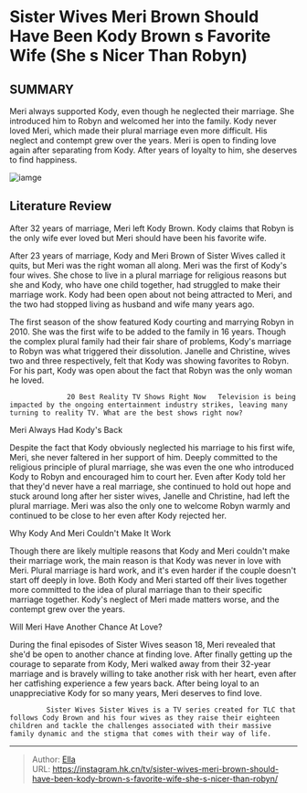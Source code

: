 # Sister Wives Meri Brown Should Have Been Kody Brown s Favorite Wife (She s Nicer Than Robyn)


## SUMMARY 



  Meri always supported Kody, even though he neglected their marriage. She introduced him to Robyn and welcomed her into the family.   Kody never loved Meri, which made their plural marriage even more difficult. His neglect and contempt grew over the years.   Meri is open to finding love again after separating from Kody. After years of loyalty to him, she deserves to find happiness.  

![iamge](https://static1.srcdn.com/wordpress/wp-content/uploads/2023/12/sister-wives-meri-brown-with-kody-and-robyn-brown-background.jpg)

## Literature Review
After 32 years of marriage, Meri left Kody Brown. Kody claims that Robyn is the only wife ever loved but Meri should have been his favorite wife.




After 23 years of marriage, Kody and Meri Brown of Sister Wives called it quits, but Meri was the right woman all along. Meri was the first of Kody&#39;s four wives. She chose to live in a plural marriage for religious reasons but she and Kody, who have one child together, had struggled to make their marriage work. Kody had been open about not being attracted to Meri, and the two had stopped living as husband and wife many years ago.




The first season of the show featured Kody courting and marrying Robyn in 2010. She was the first wife to be added to the family in 16 years. Though the complex plural family had their fair share of problems, Kody&#39;s marriage to Robyn was what triggered their dissolution. Janelle and Christine, wives two and three respectively, felt that Kody was showing favorites to Robyn. For his part, Kody was open about the fact that Robyn was the only woman he loved.

                  20 Best Reality TV Shows Right Now   Television is being impacted by the ongoing entertainment industry strikes, leaving many turning to reality TV. What are the best shows right now?    


 Meri Always Had Kody&#39;s Back 
          

Despite the fact that Kody obviously neglected his marriage to his first wife, Meri, she never faltered in her support of him. Deeply committed to the religious principle of plural marriage, she was even the one who introduced Kody to Robyn and encouraged him to court her. Even after Kody told her that they&#39;d never have a real marriage, she continued to hold out hope and stuck around long after her sister wives, Janelle and Christine, had left the plural marriage. Meri was also the only one to welcome Robyn warmly and continued to be close to her even after Kody rejected her.






 Why Kody And Meri Couldn&#39;t Make It Work 
          

Though there are likely multiple reasons that Kody and Meri couldn&#39;t make their marriage work, the main reason is that Kody was never in love with Meri. Plural marriage is hard work, and it&#39;s even harder if the couple doesn&#39;t start off deeply in love. Both Kody and Meri started off their lives together more committed to the idea of plural marriage than to their specific marriage together. Kody&#39;s neglect of Meri made matters worse, and the contempt grew over the years.



 Will Meri Have Another Chance At Love? 
          

During the final episodes of Sister Wives season 18, Meri revealed that she&#39;d be open to another chance at finding love. After finally getting up the courage to separate from Kody, Meri walked away from their 32-year marriage and is bravely willing to take another risk with her heart, even after her catfishing experience a few years back. After being loyal to an unappreciative Kody for so many years, Meri deserves to find love.




             Sister Wives Sister Wives is a TV series created for TLC that follows Cody Brown and his four wives as they raise their eighteen children and tackle the challenges associated with their massive family dynamic and the stigma that comes with their way of life.  


---

> Author: [Ella](https://instagram.hk.cn/)  
> URL: https://instagram.hk.cn/tv/sister-wives-meri-brown-should-have-been-kody-brown-s-favorite-wife-she-s-nicer-than-robyn/  

